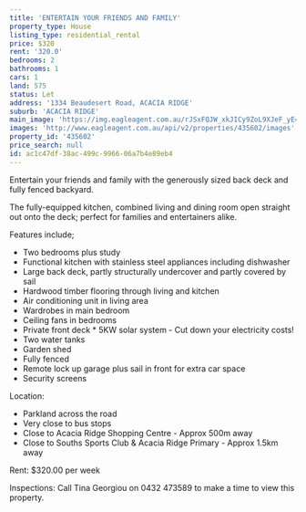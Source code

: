 ```yaml
---
title: 'ENTERTAIN YOUR FRIENDS AND FAMILY'
property_type: House
listing_type: residential_rental
price: $320
rent: '320.0'
bedrooms: 2
bathrooms: 1
cars: 1
land: 575
status: Let
address: '1334 Beaudesert Road, ACACIA RIDGE'
suburb: 'ACACIA RIDGE'
main_image: 'https://img.eagleagent.com.au/rJSxFQJW_xkJICy9ZoL9XJeF_yE=/1280x854/smart/https://s3-us-west-2.amazonaws.com/eagleagent-orig/images/6826030/414238219-image-M.jpg'
images: 'http://www.eagleagent.com.au/api/v2/properties/435602/images'
property_id: '435602'
price_search: null
id: ac1c47df-38ac-499c-9966-06a7b4e89eb4
---
```

Entertain your friends and family with the generously sized back deck and fully fenced backyard.

The fully-equipped kitchen, combined living and dining room open straight out onto the deck; perfect for families and entertainers alike.

Features include;
* Two bedrooms plus study
* Functional kitchen with stainless steel appliances including dishwasher
* Large back deck, partly structurally undercover and partly covered by sail
* Hardwood timber flooring through living and kitchen
* Air conditioning unit in living area
* Wardrobes in main bedroom
* Ceiling fans in bedrooms
* Private front deck * 5KW solar system - Cut down your electricity costs!
* Two water tanks
* Garden shed
* Fully fenced
* Remote lock up garage plus sail in front for extra car space
* Security screens

Location:
* Parkland across the road
* Very close to bus stops
* Close to Acacia Ridge Shopping Centre - Approx 500m away
* Close to Souths Sports Club & Acacia Ridge Primary - Approx 1.5km away

Rent: $320.00 per week

Inspections: Call Tina Georgiou on 0432 473589 to make a time to view this property.